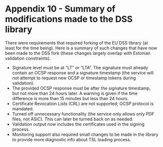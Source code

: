 Appendix 10 - Summary of modifications made to the DSS library
==============================================================

There were requirements that required forking of the EU DSS library (at least 
for the time being). Here is a summary of such changes that have now been made to 
the DSS fork (these changes largely overlap with Estonian validation constraints).

* Signature level must be at “LT” or “LTA”. The signature must already contain an OCSP response 
  and a signature timestamp (the service will not attempt to request new OCSP or timestamp tokens during validation).
* The provided OCSP response must be after the signature timestamp, but not more than 24 hours later. 
  A warning is given if the time difference is more than 15 minutes but less than 24 hours.
* Certificate Revocation Lists (CRL) are not supported; OCSP protocol is mandated.
* Turned off unnecessary functionality (the service only allows only PDF files, not ASiC). This can later be turned back on as needed.
* Validation output now includes the certificates used in the signing process.
* Monitoring support also required small changes to be made in the library to provide more diagnostic info about TSL loading process.
